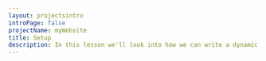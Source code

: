```yaml
---
layout: projectsintro
introPage: false
projectName: myWebsite
title: Setup
description: In this lesson we'll look into how we can write a dynamic website and have static files produced, so we can host it as a simple website, on services such as Github Pages.
---
```

